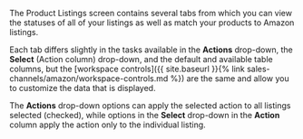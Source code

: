 
The Product Listings screen contains several tabs from which you can view the statuses of all of your listings as well as match your products to Amazon listings.

Each tab differs slightly in the tasks available in the **Actions** drop-down, the **Select** (Action column) drop-down, and the default and available table columns, but the [workspace controls]({{ site.baseurl }}{% link sales-channels/amazon/workspace-controls.md %}) are the same and allow you to customize the data that is displayed.

The **Actions** drop-down options can apply the selected action to all listings selected (checked), while options in the **Select** drop-down in the **Action** column apply the action only to the individual listing.
